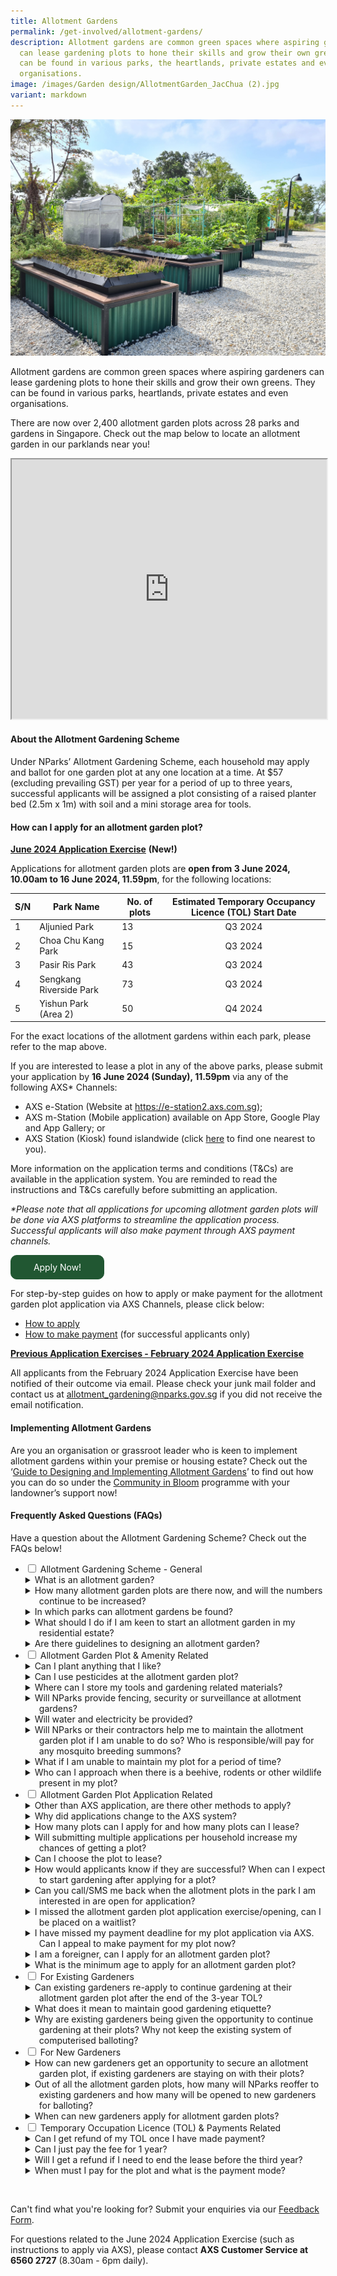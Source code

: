```yaml
---
title: Allotment Gardens
permalink: /get-involved/allotment-gardens/
description: Allotment gardens are common green spaces where aspiring gardeners
  can lease gardening plots to hone their skills and grow their own greens. They
  can be found in various parks, the heartlands, private estates and even
  organisations.
image: /images/Garden design/AllotmentGarden_JacChua (2).jpg
variant: markdown
---
```

<style>
details {
	cursor: pointer;
	}
	
details > summary {
	text-indent:-22px;
	margin-left:22px;
	}

details > p {
	margin-left: 22px;
	}

details > ol li {
	margin-left: 22px;
	}
	
details[open] > summary {
	font-weight: 800;
	}
	
.wrapper {
		display: grid;
		grid-template-columns: repeat(auto-fit, minmax(100px, 150px));
		grid-template-rows: auto-fit;
		column-gap: 10px;
		row-gap: 10px;
		text-align: center;
	}

.box{
		border: solid 1px #215732;
		background: #215732;
		border-radius: 10px;
		padding: 10px;
	}
</style>

<img src="/images/Garden%20design/allotment%20garden%20at%20jurong%20lake%20gardens%20west.jpg">

<p>Allotment gardens are common green spaces where aspiring gardeners can lease gardening plots to hone their skills and grow their own greens. They can be found in various parks, heartlands, private estates and even organisations.</p>

<p>There are now over 2,400 allotment garden plots across 28 parks and gardens in Singapore. Check out the map below to locate an allotment garden in our parklands near you!</p> 

<iframe height="415" width="100%" src="https://www.google.com/maps/d/u/1/embed?mid=1apkeSb5QHzODZOp7DdtNxFTa61GSA9U&amp;ehbc=2E312F&amp;noprof=1"></iframe>


<p></p><h4>About the Allotment Gardening Scheme</h4>

<p>Under NParks’ Allotment Gardening Scheme, each household may apply and ballot for one garden plot at any one location at a time. At $57 (excluding prevailing GST) per year for a period of up to three years, successful applicants will be assigned a plot consisting of a raised planter bed (2.5m x 1m) with soil and a mini storage area for tools.</p> 

<h4>How can I apply for an allotment garden plot?</h4>

<p><u><strong>June 2024 Application Exercise</strong></u>  <strong>(New!)</strong></p>

<p>Applications for allotment garden plots are <b>open from 3 June 2024, 10.00am to 16 June 2024, 11.59pm</b>, for the following locations:</p>

<table>
	<thead>
	<tr>
		<th>S/N</th>
		<th>Park Name</th>
		<th>No. of plots</th>
		<th>Estimated Temporary Occupancy Licence (TOL) Start Date</th>
	</tr>
	</thead>
	<tbody>
	<tr>
		<td>1</td>
		<td>Aljunied Park</td>
		<td>13</td>
		<td style="text-align:center">Q3 2024</td>		
	</tr>
	<tr>
		<td>2</td>
		<td>Choa Chu Kang Park</td>
		<td>15</td>
		<td style="text-align:center">Q3 2024</td>
	</tr>
	<tr>
		<td>3</td>
		<td>Pasir Ris Park</td>
		<td>43</td>
		<td style="text-align:center">Q3 2024</td>
	</tr>
	<tr>
		<td>4</td>
		<td>Sengkang Riverside Park</td>
		<td>73</td>
		<td style="text-align:center">Q3 2024</td>
	</tr>
	<tr>
		<td>5</td>
		<td>Yishun Park (Area 2)</td>
		<td>50</td>
		<td style="text-align:center">Q4 2024</td>
	</tr>
	</tbody>
</table>

<p>For the exact locations of the allotment gardens within each park, please refer to the map above.</p>

<p>If you are interested to lease a plot in any of the above parks, please submit your application by <b>16 June 2024 (Sunday), 11.59pm</b> via any of the following AXS* Channels:</p>
<ul>	
<li> AXS e-Station (Website at <a href="https://e-station2.axs.com.sg">https://e-station2.axs.com.sg</a>);</li>
<li> AXS m-Station (Mobile application) available on App Store, Google Play and App Gallery; or</li>
<li>AXS Station (Kiosk) found islandwide (click <a href="https://www.axs.com.sg/axsStation_locations.php">here</a> to find one nearest to you).</li>
</ul>

<p>More information on the application terms and conditions (T&amp;Cs) are available in the application system. You are reminded to read the instructions and T&amp;Cs carefully before submitting an application.</p>

<p><i>*Please note that all applications for upcoming allotment garden plots will be done via AXS platforms to streamline the application process. Successful applicants will also make payment through AXS payment channels.</i></p>

<div class="wrapper">
  <a style="text-decoration:none; color: white" href="https://go.gov.sg/ags-plot-application"><div class="box">
    Apply Now!</div></a>
</div>

<p>For step-by-step guides on how to apply or make payment for the allotment garden plot application via AXS Channels, please click below:</p>
<ul>
	<li><a href="https://go.gov.sg/nparks-ag-plot-how-to-apply-axs">How to apply</a></li>
	<li><a href="https://go.gov.sg/nparks-ag-plot-how-to-pay-axs">How to make payment</a> (for successful applicants only)</li>
</ul>

<p><strong><u>Previous Application Exercises - February 2024 Application Exercise</u></strong></p>
<p>All applicants from the February 2024 Application  Exercise have been notified of their outcome via email. Please check your junk mail folder and contact us at <a href="_mailto:allotment_gardening@nparks.gov.sg">allotment_gardening@nparks.gov.sg</a> if you did not receive the email notification.</p> 

<h4>Implementing Allotment Gardens</h4>
<p>Are you an organisation or grassroot leader who is keen to implement allotment gardens within your premise or housing estate? Check out the ‘<a href="https://go.gov.sg/guide-to-design-allotment-gardens">Guide to Designing and Implementing Allotment Gardens</a>’ to find out how you can do so under the <a href="https://go.gov.sg/community-in-bloom">Community in Bloom</a> programme with your landowner’s support now!</p>

<p></p><h4>Frequently Asked Questions (FAQs)</h4>
<p>Have a question about the Allotment Gardening Scheme? Check out the FAQs below!</p>
<ul class="jekyllcodex_accordion">
	<li><input type="checkbox" id="accordion1">
		<label for="accordion1">Allotment Gardening Scheme - General</label>
		<div>
			<details>
				<summary>What is an allotment garden?</summary>
				<p style="margin-top: 5px; margin-bottom: 25px">Allotment gardens are areas located within parks and gardens that house gardening plots available for lease to the community to grow their own plants.</p>
		</details>
		<details>
				<summary>How many allotment garden plots are there now, and will the numbers continue to be increased?</summary>	
				<p style="margin-top: 5px; margin-bottom: 25px">To date, over 2,400 allotment garden plots have been made available to the community with plans for further expansion.</p>
				<p style="margin-top: 5px; margin-bottom: 25px">NParks will be progressively introducing more plots in various parks across Singapore, and work closely with agencies, Town Councils and Grassroots Organisations to implement more allotment gardens in areas outside of parklands to enable more people to garden closer to where they live.</p>
		</details>
		<details>
			<summary>In which parks can allotment gardens be found?</summary>
			<ol style="margin-top: 5px; margin-bottom: 25px">
				<li>Ang Mo Kio Town Garden West</li>
				<li>Aljunied Park</li>
				<li>Bedok Reservoir Park</li>
				<li>Bedok Town Park</li>
				<li>Bishan-Ang Mo Kio Park</li>
				<li>Bukit Gombak Park</li>
				<li>Choa Chu Kang Park</li>
				<li>Clementi Woods Park</li>
				<li>East Coast Park</li>
				<li>HortPark</li>
				<li>Jurong Central Park</li>
				<li>Jurong Lake Gardens</li>
				<li>Kallang Riverside Park</li>
				<li>Kent Ridge Park</li>
				<li>Lower Seletar Reservoir Park</li>
				<li>one-north Park</li>
				<li>Pasir Ris Park</li>
				<li>Punggol Park</li>
				<li>Punggol Waterway Park</li>
				<li>Sembawang Park</li>
				<li>Sengkang Riverside Park</li>
				<li>Sun Plaza Park</li>
				<li>Tiong Bahru Park</li>
				<li>Villa Verde Park</li>
				<li>West Coast Park</li>
				<li>Woodlands Waterfront Park</li>
				<li>Yishun Park</li>
				<li>Yishun Neighbourhood Park</li>
			</ol>
			</details>
			<details>
				<summary>What should I do if I am keen to start an allotment garden in my residential estate?</summary>
				<p style="margin-top: 5px; margin-bottom: 25px">Check out our <a href="https://go.gov.sg/community-in-bloom">Community in Bloom</a> programme on setting up a community garden in a public/private residential estate, school, or organisation.</p>
			</details>
			<details>
				<summary>Are there guidelines to designing an allotment garden?</summary>
				<p style="margin-top: 5px; margin-bottom: 25px">NParks has published ‘<a href="https://go.gov.sg/guide-to-design-allotment-gardens">A Guide to Designing and Implementing Allotment Gardens</a>', which is free for all to download.</p>
			</details>
		</div>
	</li>
  <li><input type="checkbox" id="accordion2">
		<label for="accordion2">Allotment Garden Plot &amp; Amenity Related</label>
		<div>
			<details>
				<summary>Can I plant anything that I like?</summary>
				<p style="margin-top: 5px; margin-bottom: 25px">All plants and gardening structures should not exceed one (1) metre in standing height (measured from soil level in the planter bed).</p> 
<p style="margin-top: 5px; margin-bottom: 25px">Gardeners are advised not to plant thorny plants or plants with spikes, poisonous plants or those with sap as these plants can cause discomfort and are harmful to the public. Plants that are illegal are not allowed to be planted.</p>
				<p style="margin-top: 5px; margin-bottom: 25px">Gardeners are to be mindful of the neighbouring plots when planting up their plots and ensure that their plants do not encroach into the neighbouring plots’ space and walking paths within the parks. Gardeners should keep their space clean and tidy for the safety of all allotment gardeners.</p>
			</details>
			<details>
				<summary>Can I use pesticides at the allotment garden plot?</summary>
				<p style="margin-top: 5px; margin-bottom: 25px">Chemical pesticides, herbicides and fungicides are not allowed to be used at the allotment garden plots as they may kill insects, such as bees and wasps, which play an important role in the pollination process of flowering plants. Such chemicals may also spread to other plots and may cause adverse reactions to gardeners tending to other plots or public who visit the plots. </p>
				</details>
				<details>
					<summary>Where can I store my tools and gardening related materials?</summary>
					<p style="margin-top: 5px; margin-bottom: 25px">There is a storage area in each allotment garden planter where tools and other gardening-related materials (e.g. soil, compost) must be kept when not in use. All items stored within the storage area must be kept neatly at all times and not in common spaces or along pathways.</p>
					<p style="margin-top: 5px; margin-bottom: 25px">For Sengkang Riverside Park, there is a separate storage area due to site layout.</p>
				</details>
				<details>
					<summary>Will NParks provide fencing, security or surveillance at allotment gardens?</summary>
					<p style="margin-top: 5px; margin-bottom: 25px">Our allotment gardens are located in publicly accessible areas to allow park visitors to appreciate our green spaces and amenities holistically. We also inform gardeners upfront that no CCTVs or fencing are to be installed and that a storage box is provided for their tools and gardening materials.</p>
					<p style="margin-top: 5px; margin-bottom: 25px">NParks would like to remind all park visitors to be considerate and keep our parks a place for everyone to enjoy, by not picking or damaging the plants in the parks including those belonging to the allotment gardeners.</p>
					<p style="margin-top: 5px; margin-bottom: 25px">However, if there are recurrent reports on incidents of theft or vandalism at particular locations, NParks will consider additional measures to deter such occurrences. These may include putting up more signages at prominent areas of the allotment garden premises to remind public, and/or installation of CCTVs for general park surveillance.</p>
				</details>
				<details>
					<summary>Will water and electricity be provided?</summary>
					<p style="margin-top: 5px; margin-bottom: 25px">Shared water points are available for use at the allotment garden. No electricity will be provided.</p>
				</details>
				<details>
					<summary>Will NParks or their contractors help me to maintain the allotment garden plot if I am unable to do so?  Who is responsible/will pay for any mosquito breeding summons?</summary>
					<p style="margin-top: 5px; margin-bottom: 25px">Allotment gardeners are required, at all times and at your own expense, to maintain the allotment garden plot and its immediate surroundings in a good and presentable condition, including trimming overgrown shrubs, removing weeds, pest-infested plants, dead and damaged plants/products.</p>
					<p style="margin-top: 5px; margin-bottom: 25px">NParks will also not be responsible for any instances of mosquito breeding detected by the National Environment Agency (NEA) at the allotment garden plots. Allotment gardeners are responsible for taking all precautions and measures to prevent breeding of mosquitoes at their respective allotment garden plots.</p>
				</details>
				<details>
					<summary>What if I am unable to maintain my plot for a period of time?</summary>
					<p style="margin-top: 5px; margin-bottom: 25px">Should an allotment gardener fail to maintain his/her allotment garden plot, and within the time stipulated by NParks, then NParks reserves the right to rescind the licence granted to the allotment gardener. NParks may choose, at its discretion, to allocate the allotment garden plot to another gardener. The registered licensee is solely responsible for the maintenance and upkeep of the allocated allotment garden plot. Assigning the maintenance and/or upkeep of the plot to another person is strictly not allowed.</p>
				</details>
				<details>
					<summary>Who can I approach when there is a beehive, rodents or other wildlife present in my plot?</summary>
						<p style="margin-top: 5px; margin-bottom: 25px">Please contact NParks via this <a href="http://www.nparks.gov.sg/feedback">Feedback Form</a> to seek assistance.</p>
				</details>
		</div>
	</li>
	<li><input type="checkbox" id="accordion3">
		<label for="accordion3">Allotment Garden Plot Application Related</label>
		<div>
<details>
				<summary>Other than AXS application, are there other methods to apply?</summary>
				<p style="margin-top: 5px; margin-bottom: 25px">All applications will now have to be made through AXS. Interested members of the public may apply through AXS channels – e-Station (Website at https://e-station2.axs.com.sg/), m-Station (Mobile application) and AXS stations (Kiosk) found island-wide.</p> 
				<p style="margin-top: 5px; margin-bottom: 25px">Applicants can contact AXS hotline at 6560 2727 (8.30am – 6pm daily) for assistance.</p>
			</details>
<details>
				<summary>Why did applications change to the AXS system?</summary>
	<p style="margin-top: 5px; margin-bottom: 25px">This system was introduced to streamline and digitalise the application process through the incorporation of Singpass for authentication. Successful applicants will have to make payment via AXS when they are notified of their successful application, instead of manually initiated bank transfers. Unsuccessful applicants will also be notified at the end of the allocation process (about 3 months from the closing date of the application).</p> 
				<p style="margin-top: 5px; margin-bottom: 25px">Interested applicants who do not have access to Singpass can apply via the AXS kiosks located island-wide.</p>
			</details>
			<details>
				<summary>How many plots can I apply for and how many plots can I lease?</summary>
				<p style="margin-top: 5px; margin-bottom: 25px">Applications are based on a per household basis. Each applicant is allowed to apply for only one (1) allotment garden plot at any one time. If the application is successful, only one (1) license will be issued to the applicant, regardless of the number of persons in the household.</p>
			</details>
			<details>
				<summary>Will submitting multiple applications per household increase my chances of getting a plot?</summary>
				<p style="margin-top: 5px; margin-bottom: 25px">No. Only one application per household will be accepted by the system, regardless of the number of persons in the household.</p>
			</details>
			<details>
				<summary>Can I choose the plot to lease?</summary> 
				<p style="margin-top: 5px; margin-bottom: 25px">All plots (waist- or knee-height) are assigned strictly through a balloting system.</p>
			</details>
			<details>
				<summary>How would applicants know if they are successful? When can I expect to start gardening after applying for a plot?</summary>
				<p style="margin-top: 5px; margin-bottom: 25px">All successful applicants will receive a Letter of Offer via email from AXS within three (3) months form the closing date of the application exercise. More information, such as the payment instructions and start date of gardening on-site, will be shared in the Letter. Upon payment received, a Temporary Occupation Licence (TOL) will also be issued to successful applicants in respect of the use of the allotment garden plot.</p>
			</details>
			<details>
				<summary>Can you call/SMS me back when the allotment plots in the park I am interested in are open for application?</summary>
				<p style="margin-top: 5px; margin-bottom: 25px">Please check our NParks Allotment Gardens webpage and our social media platforms for updates on available plots and registration details.</p>
			</details>
			<details>
				<summary>I missed the allotment garden plot application exercise/opening, can I be placed on a waitlist?</summary>
				<p style="margin-top: 5px; margin-bottom: 25px">There are no waiting lists as all available plots will be assigned to successfully balloted applicants. Applicants may apply for a plot when the registration opens again for other allotment gardens. Please check our NParks Allotment Gardens webpage and our social media platforms for updates on available plots and registration details.</p>
			</details>
			<details>
				<summary>I have missed my payment deadline for my plot application via AXS. Can I appeal to make payment for my plot now?</summary>
				<p style="margin-top: 5px; margin-bottom: 25px">The payment deadline is as stipulated in the Letter of Offer, and we are unable to accept any payment after the deadline. You may wish to apply for an allotment gardening plot in other parks of your choice when new applications open for these locations.</p>
				<p style="margin-top: 5px; margin-bottom: 25px">Applicants will be notified via email from AXS on the outcome of their application within three (3) months from the closing date of the application exercise. We encourage all applicants to check their email inbox and junk folders regularly.</p></details>
			<details>
				<summary>I am a foreigner, can I apply for an allotment garden plot?</summary>
				<p style="margin-top: 5px; margin-bottom: 25px">Yes, but Singaporeans and Permanent Residents will be given priority.</p>
			</details>
			<details>
				<summary>What is the minimum age to apply for an allotment garden plot?</summary>
				<p style="margin-top: 5px; margin-bottom: 25px">The minimum age to apply for a plot is 18 years old at the time of application.</p>
			</details>
		</div>
	</li>
	<li><input type="checkbox" id="accordion4">
		<label for="accordion4">For Existing Gardeners</label>
		<div>
			<details>
				<summary>Can existing gardeners re-apply to continue gardening at their allotment garden plot after the end of the 3-year TOL?</summary>
				<p style="margin-top: 5px; margin-bottom: 25px">Before the 3-year Temporary Occupation Licence (TOL) expires, existing gardeners who have maintained good gardening etiquette will be contacted by NParks officers to offer them an additonal 3-years TOL. The terms and conditions and fees for the allotment garden plot may be updated from time to time and allotment gardeners are requested to read the updated terms and conditions of the TOL.</p>
			</details>
			<details>
				<summary>What does it mean to maintain good gardening etiquette?</summary>
				<p style="margin-top: 5px; margin-bottom: 25px">Good gardening etiquette includes keeping the allotment garden plot tidy and clean, maintaining the plants well and keep them pest free, storing all gardening items neatly, ensure all planting structures installed are compliant with terms and conditions, and conducting regularly checks for stagnant water to prevent mosquito breeding. Having a <a href="/page-index/housekeeping/good-allotment-gardening-practices/">well-kept and maintained allotment garden plot</a> ensures that it is safe and enjoyable for everyone. For more information on good gardening etiquette, check out the <a href="/garden-management/housekeeping/">garden housekeeping</a> page.</p>
			</details>
			<details>
				<summary>Why are existing gardeners being given the opportunity to continue gardening at their plots? Why not keep the existing system of computerised balloting?</summary>
				<p style="margin-top: 5px; margin-bottom: 25px">We hope to continue fostering a love for gardening by allowing existing gardeners who have maintained good gardening etiquette to continue gardening at their allotment garden plots.</p>
			</details>
		</div>
	</li>
	<li><input type="checkbox" id="accordion5">
		<label for="accordion5">For New Gardeners</label>
		<div>
			<details>
				<summary>How can new gardeners get an opportunity to secure an allotment garden plot, if existing gardeners are staying on with their plots? </summary>
				<p style="margin-top: 5px; margin-bottom: 25px">NParks will continue to roll out new allotment garden plots in more parks across Singapore to provide the community with opportunities to garden near their homes. In tandem, we are working closely with agencies, Town Councils and Grassroot Organisations to implement more allotment gardens in areas outside of parklands, as part of efforts to provide allotment gardens closer to residents for their convenience. All this will allow us to continue fostering a love for gardening among Singaporeans and nurturing a community of gardeners.</p>
			</details>
			<details>
				<summary>Out of all the allotment garden plots, how many will NParks reoffer to existing gardeners and how many will be opened to new gardeners for balloting? </summary>
				<p style="margin-top: 5px; margin-bottom: 25px">Existing gardeners who have maintained good gardening etiquette will be reoffered to continue gardening at their allotment garden plots. Should they choose not to continue gardening, their plots will be released for balloting. NParks will also continue to provide more allotment garden plots in our parks.</p>
			</details>
			<details>
				<summary>When can new gardeners apply for allotment garden plots? </summary>
				<p style="margin-top: 5px; margin-bottom: 25px">More details will be provided when ready. We will be updating this webpage and NParks' social media sites when plots are open for application.</p>
			</details>
		</div>
	</li>
	<li><input type="checkbox" id="accordion6">
		<label for="accordion6">Temporary Occupation Licence (TOL) &amp; Payments Related</label>
		<div>
			<details>
				<summary>Can I get refund of my TOL once I have made payment?</summary>
				<p style="margin-top: 5px; margin-bottom: 25px">It is important to read all Terms and Conditions of the Temporary Occupation Licence (TOL) document. The TOL, once paid, is non-refundable. </p>
			</details>
			<details>
				<summary>Can I just pay the fee for 1 year? </summary>
				<p style="margin-top: 5px; margin-bottom: 25px">The allotment garden plot is leased on a 3-year basis. You will need to pay for 3 years at the start of your leasing period.</p>
			</details>
			<details>
				<summary>Will I get a refund if I need to end the lease before the third year?</summary>
				<p style="margin-top: 5px; margin-bottom: 25px">No refund will be given if you decide to terminate the Licence before the lease expires. </p>
			</details>
			<details>
				<summary>When must I pay for the plot and what is the payment mode?</summary>
				<p style="margin-top: 5px; margin-bottom: 25px">A Letter of Offer will be sent to all successful applicants via email from AXS. Payment mode will be via any AXS Channels – e-Station (Website at https://e-station2.axs.com.sg/), m-Station (Mobile application, or AXS Station (Kiosk) found island-wide. The payment instructions will be provided in the Letter of Offer.</p>
			</details>
		</div>
	</li>
</ul>

<br>
<p>Can't find what you're looking for? Submit your enquiries via our <a href="http://www.nparks.gov.sg/feedback">Feedback Form</a>.</p>
<p>For questions related to the June 2024 Application Exercise (such as instructions to apply via AXS), please contact <b>AXS Customer Service at 6560 2727</b> (8.30am - 6pm daily).</p>